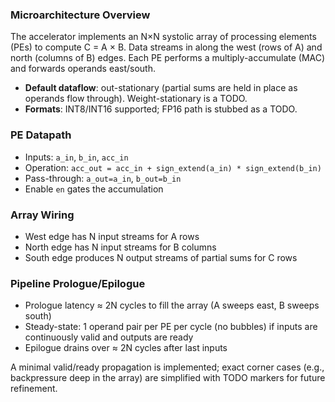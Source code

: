 ### Microarchitecture Overview

The accelerator implements an N×N systolic array of processing elements (PEs) to compute C = A × B. Data streams in along the west (rows of A) and north (columns of B) edges. Each PE performs a multiply-accumulate (MAC) and forwards operands east/south.

- **Default dataflow**: out-stationary (partial sums are held in place as operands flow through). Weight-stationary is a TODO.
- **Formats**: INT8/INT16 supported; FP16 path is stubbed as a TODO.

### PE Datapath

- Inputs: `a_in`, `b_in`, `acc_in`
- Operation: `acc_out = acc_in + sign_extend(a_in) * sign_extend(b_in)`
- Pass-through: `a_out=a_in`, `b_out=b_in`
- Enable `en` gates the accumulation

### Array Wiring

- West edge has N input streams for A rows
- North edge has N input streams for B columns
- South edge produces N output streams of partial sums for C rows

### Pipeline Prologue/Epilogue

- Prologue latency ≈ 2N cycles to fill the array (A sweeps east, B sweeps south)
- Steady-state: 1 operand pair per PE per cycle (no bubbles) if inputs are continuously valid and outputs are ready
- Epilogue drains over ≈ 2N cycles after last inputs

A minimal valid/ready propagation is implemented; exact corner cases (e.g., backpressure deep in the array) are simplified with TODO markers for future refinement. 